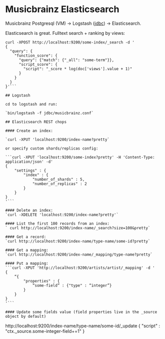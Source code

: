 # Musicbrainz Elasticsearch

Musicbrainz Postgresql (VM) -> Logstash ([jdbc](https://www.elastic.co/blog/logstash-jdbc-input-plugin)) -> Elasticsearch.

Elasticsearch is great. Fulltext search + ranking by views:
```
curl -XPOST http://localhost:9200/some-index/_search -d '
{
  "query": {
    "function_score": {
      "query": {"match": {"_all": "some-term"}},
      "script_score": {
        "script": "_score * log(doc['views'].value + 1)"
      }
    }
  }
}'```

## Logstash

cd to logstash and run:

`bin/logstash -f jdbc/musicbrainz.conf`

## Elasticsearch REST chops

#### Create an index:

`curl -XPUT 'localhost:9200/index-name?pretty`

or specify custom shards/replicas config:

```curl -XPUT 'localhost:9200/some-index?pretty' -H 'Content-Type: application/json' -d'
{
    "settings" : {
        "index" : {
            "number_of_shards" : 5,
            "number_of_replicas" : 2
        }
    }
}
'```

#### Delete an index:
`curl -XDELETE 'localhost:9200/index-name?pretty'`

#### List the first 100 records from an index:
` curl http://localhost:9200/index-name/_search?size=100&pretty`

#### Get a record:
`curl http://localhost:9200/index-name/type-name/some-id?pretty`

#### Get a mapping:
`curl http://localhost:9200/index-name/_mapping/type-name?pretty`

#### Put a mapping:
```curl -XPUT 'http://localhost:9200/artists/artist/_mapping' -d '
{
    “{
        "properties" : {
            “some-field” : {"type" : “integer”}
        }
    }
}
'```

#### Update some fields value (field properties live in the _source object by default)
```
http://localhost:9200/index-name/type-name/some-id/_update
{
   "script" : "ctx._source.some-integer-field+=1"
}
```
